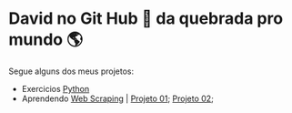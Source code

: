 # David no Git Hub :call_me_hand: da quebrada pro mundo :earth_americas:

Segue alguns dos meus projetos:
* Exercicios [Python](https://github.com/David-Matos-Sousa/Vrauuu-no-Git-Hub)
* Aprendendo [Web Scraping](https://github.com/David-Matos-Sousa/Web-Scraping) | [Projeto 01](https://github.com/David-Matos-Sousa/Web-Scraping/blob/master/Exemplo_01.py); [Projeto 02](https://github.com/David-Matos-Sousa/Web-Scraping/blob/master/Exemplo_02.py);
